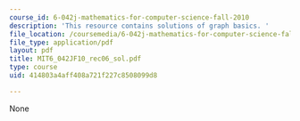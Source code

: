 ```yaml
---
course_id: 6-042j-mathematics-for-computer-science-fall-2010
description: 'This resource contains solutions of graph basics. '
file_location: /coursemedia/6-042j-mathematics-for-computer-science-fall-2010/414803a4aff408a721f227c8508099d8_MIT6_042JF10_rec06_sol.pdf
file_type: application/pdf
layout: pdf
title: MIT6_042JF10_rec06_sol.pdf
type: course
uid: 414803a4aff408a721f227c8508099d8

---
```

None